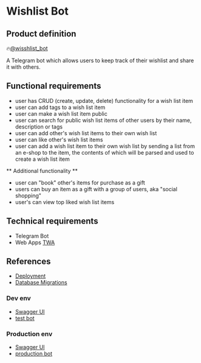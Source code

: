 # Wishlist Bot

## Product definition

🔥[@wisshlist_bot](https://t.me/wisshlist_bot)

A Telegram bot which allows users to keep track of their wishlist and share it with others.

## Functional requirements

- user has CRUD (create, update, delete) functionality for a wish list item
- user can add tags to a wish list item
- user can make a wish list item public
- user can search for public wish list items of other users by their name, description or tags
- user can add other's wish list items to their own wish list
- user can like other's wish list items
- user can add a wish list item to their own wish list by sending a list from an e-shop to the item, the contents of
  which will be parsed and used to create a wish list item

** Additional functionality **

- user can "book" other's items for purchase as a gift
- users can buy an item as a gift with a group of users, aka "social shopping"
- user's can view top liked wish list items

## Technical requirements

- Telegram Bot
- Web Apps [TWA](https://core.telegram.org/bots/webapps)

## References

- [Deployment](ops/README.md)
- [Database Migrations](docs/db-migrations.md)

### Dev env
- [Swagger UI](http://localhost:8080/swagger-ui/index.html)
- [test bot](https://t.me/ruofeqnw_bot)

### Production env
- [Swagger UI](https://bot.wishlist.projects.royz.cc/swagger-ui/index.html)
- [production bot](https://t.me/wisshlist_bot)
